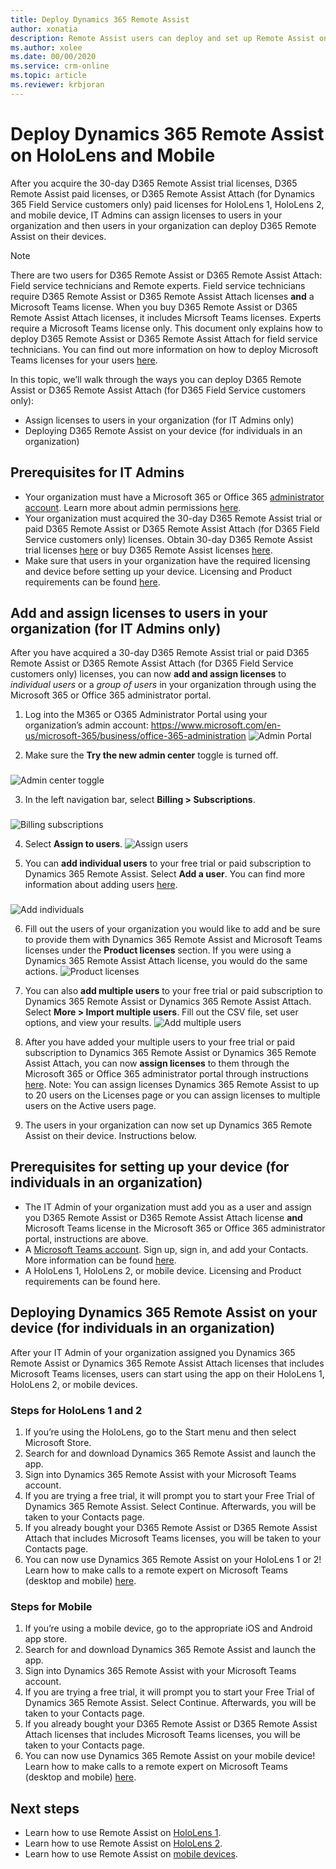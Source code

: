 ```yaml
---
title: Deploy Dynamics 365 Remote Assist
author: xonatia
description: Remote Assist users can deploy and set up Remote Assist on their devices. 
ms.author: xolee
ms.date: 00/00/2020
ms.service: crm-online
ms.topic: article
ms.reviewer: krbjoran
---
```

# Deploy Dynamics 365 Remote Assist on HoloLens and Mobile 

After you acquire the 30-day D365 Remote Assist trial licenses, D365 Remote Assist paid licenses, or D365 Remote Assist Attach (for Dynamics 365 Field Service customers only) paid licenses for HoloLens 1, HoloLens 2, and mobile device, IT Admins can assign licenses to users in your organization and then users in your organization can deploy D365 Remote Assist on their devices.

> [!NOTE]
> There are two users for D365 Remote Assist or D365 Remote Assist Attach: Field service technicians and Remote experts. Field service technicians require D365 Remote Assist or D365 Remote Assist Attach licenses **and** a Microsoft Teams license. When you buy D365 Remote Assist or D365 Remote Assist Attach licenses, it includes Micrsoft Teams licenses. Experts require a Microsoft Teams license only. This document only explains how to deploy D365 Remote Assist or D365 Remote Assist Attach for field service technicians. You can find out more information on how to deploy Microsoft Teams licenses for your users [here](https://docs.microsoft.com/en-us/dynamics365/mixed-reality/remote-assist/use-microsoft-teams-with-remote-assist).

In this topic, we’ll walk through the ways you can deploy D365 Remote Assist or D365 Remote Assist Attach (for D365 Field Service customers only): 
-	Assign licenses to users in your organization (for IT Admins only)
-	Deploying D365 Remote Assist on your device (for individuals in an organization) 

## Prerequisites for IT Admins 
- Your organization must have a Microsoft 365 or Office 365 [administrator account](https://www.microsoft.com/en-us/microsoft-365/business/office-365-administration). Learn more about admin permissions [here](https://docs.microsoft.com/en-us/office365/admin/admin-overview/admin-overview?redirectSourcePath=%252farticle%252foffice-365-admin-overview-c7228a3e-061f-4575-b1ef-adf1d1669870&view=o365-worldwide). 
- Your organization must acquired the 30-day D365 Remote Assist trial or paid D365 Remote Assist or D365 Remote Assist Attach (for D365 Field Service customers only) licenses. Obtain 30-day D365 Remote Assist trial licenses [here](try-remote-assist.md) or buy D365 Remote Assist licenses [here](buy-remote-assist.md). 
- Make sure that users in your organization have the required licensing and device before setting up your device. Licensing and Product requirements can be found [here](https://docs.microsoft.com/en-us/dynamics365/mixed-reality/remote-assist/requirements).

## Add and assign licenses to users in your organization (for IT Admins only)

After you have acquired a 30-day D365 Remote Assist trial or paid D365 Remote Assist or D365 Remote Assist Attach (for D365 Field Service customers only) licenses, you can now **add and assign licenses** to *individual users* or a *group of users* in your organization through using the Microsoft 365 or Office 365 administrator portal. 

1.	Log into the M365 or O365 Administrator Portal using your organization’s admin account: https://www.microsoft.com/en-us/microsoft-365/business/office-365-administration
![Admin Portal](./media/buy_1.png "Admin Portal")

2.	Make sure the **Try the new admin center** toggle is turned off.
###
![Admin center toggle](./media/buy_2.png "Admin center toggle")

3.	In the left navigation bar, select **Billing > Subscriptions**. 
###
![Billing subscriptions](./media/deploy_3.png "Billing subscriptions")

4.	Select **Assign to users**. 
![Assign users](./media/deploy_4.png "Assign users")

5.	You can **add individual users** to your free trial or paid subscription to Dynamics 365 Remote Assist. Select **Add a user**. You can find more information about adding users [here](https://docs.microsoft.com/en-us/office365/admin/add-users/add-users?view=o365-worldwide).
###
![Add individuals](./media/deploy_5.png "Add individuals")

6.	Fill out the users of your organization you would like to add and be sure to provide them with Dynamics 365 Remote Assist and Microsoft Teams licenses under the **Product licenses** section. If you were using a Dynamics 365 Remote Assist Attach license, you would do the same actions. 
![Product licenses](./media/deploy_6.png "Product licenses")

7.	You can also **add multiple users** to your free trial or paid subscription to Dynamics 365 Remote Assist or Dynamics 365 Remote Assist Attach. Select **More > Import multiple users**. Fill out the CSV file, set user options, and view your results. 
![Add multiple users](./media/deploy_7.png "Add multiple users")

8.	After you have added your multiple users to your free trial or paid subscription to Dynamics 365 Remote Assist or Dynamics 365 Remote Assist Attach, you can now **assign licenses** to them through the Microsoft 365 or Office 365 administrator portal through instructions [here](https://docs.microsoft.com/en-us/office365/admin/manage/assign-licenses-to-users?view=o365-worldwide). Note: You can assign licenses Dynamics 365 Remote Assist to up to 20 users on the Licenses page or you can assign licenses to multiple users on the Active users page. 

9. The users in your organization can now set up Dynamics 365 Remote Assist on their device. Instructions below. 

## Prerequisites for setting up your device (for individuals in an organization)
- The IT Admin of your organization must add you as a user and assign you D365 Remote Assist or D365 Remote Assist Attach license **and** Microsoft Teams license in the Microsoft 365 or Office 365 administrator portal, instructions are above. 
- A [Microsoft Teams account](https://teams.microsoft.com/start). Sign up, sign in, and add your Contacts. More information can be found [here](https://docs.microsoft.com/en-us/dynamics365/mixed-reality/remote-assist/use-microsoft-teams-with-remote-assist). 
- A HoloLens 1, HoloLens 2, or mobile device. Licensing and Product requirements can be found here.

## Deploying Dynamics 365 Remote Assist on your device (for individuals in an organization)

After your IT Admin of your organization assigned you Dynamics 365 Remote Assist or Dynamics 365 Remote Assist Attach licenses that includes Microsoft Teams licenses, users can start using the app on their HoloLens 1, HoloLens 2, or mobile devices. 

### Steps for HoloLens 1 and 2
1.	If you’re using the HoloLens, go to the Start menu and then select Microsoft Store. 
2.	Search for and download Dynamics 365 Remote Assist and launch the app.
3.	Sign into Dynamics 365 Remote Assist with your Microsoft Teams account. 
4.	If you are trying a free trial, it will prompt you to start your Free Trial of Dynamics 365 Remote Assist. Select Continue. Afterwards, you will be taken to your Contacts page.  
5.	If you already bought your D365 Remote Assist or D365 Remote Assist Attach that includes Microsoft Teams licenses, you will be taken to your Contacts page.  
6.	You can now use Dynamics 365 Remote Assist on your HoloLens 1 or 2! Learn how to make calls to a remote expert on Microsoft Teams (desktop and mobile) [here](user-guide.md). 

### Steps for Mobile
1.	If you’re using a mobile device, go to the appropriate iOS and Android app store.
2.	Search for and download Dynamics 365 Remote Assist and launch the app.
3.	Sign into Dynamics 365 Remote Assist with your Microsoft Teams account. 
4.	If you are trying a free trial, it will prompt you to start your Free Trial of Dynamics 365 Remote Assist. Select Continue. Afterwards, you will be taken to your Contacts page.  
5.	If you already bought your D365 Remote Assist or D365 Remote Assist Attach licenses that includes Microsoft Teams licenses, you will be taken to your Contacts page.  
6.	You can now use Dynamics 365 Remote Assist on your mobile device! Learn how to make calls to a remote expert on Microsoft Teams (desktop and mobile) [here](index.md).

## Next steps
- Learn how to use Remote Assist on [HoloLens 1](user-guide.md). 
- Learn how to use Remote Assist on [HoloLens 2](user-guide.md). 
- Learn how to use Remote Assist on [mobile devices](index.md). 
